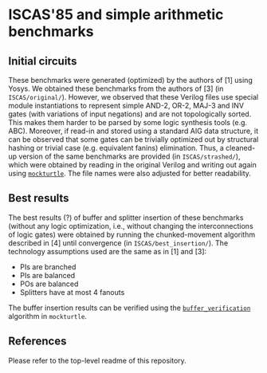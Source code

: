 # ISCAS'85 and simple arithmetic benchmarks

## Initial circuits
These benchmarks were generated (optimized) by the authors of [1] using Yosys. We obtained these benchmarks from the authors of [3] (in `ISCAS/original/`). However, we observed that these Verilog files use special module instantiations to represent simple AND-2, OR-2, MAJ-3 and INV gates (with variations of input negations) and are not topologically sorted. This makes them harder to be parsed by some logic synthesis tools (e.g. ABC). Moreover, if read-in and stored using a standard AIG data structure, it can be observed that some gates can be trivially optimized out by structural hashing or trivial case (e.g. equivalent fanins) elimination. Thus, a cleaned-up version of the same benchmarks are provided (in `ISCAS/strashed/`), which were obtained by reading in the original Verilog and writing out again using [`mockturtle`](https://github.com/lsils/mockturtle). The file names were also adjusted for better readability.

## Best results
The best results (?) of buffer and splitter insertion of these benchmarks (without any logic optimization, i.e., without changing the interconnections of logic gates) were obtained by running the chunked-movement algorithm described in [4] until convergence (in `ISCAS/best_insertion/`). The technology assumptions used are the same as in [1] and [3]:

- PIs are branched
- PIs are balanced
- POs are balanced
- Splitters have at most 4 fanouts

The buffer insertion results can be verified using the [`buffer_verification`](https://github.com/lsils/mockturtle/blob/master/include/mockturtle/algorithms/aqfp/buffer_verification.hpp) algorithm in `mockturtle`.

## References
Please refer to the top-level readme of this repository.